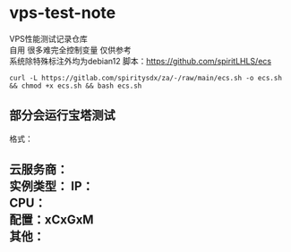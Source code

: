 # vps-test-note
VPS性能测试记录仓库  
自用 很多难完全控制变量 仅供参考  
系统除特殊标注外均为debian12
脚本：https://github.com/spiritLHLS/ecs  
```
curl -L https://gitlab.com/spiritysdx/za/-/raw/main/ecs.sh -o ecs.sh && chmod +x ecs.sh && bash ecs.sh
```  
部分会运行宝塔测试  
---
格式：  

**云服务商**：  
**实例类型**：
**IP**：  
**CPU**：  
**配置**：xCxGxM  
**其他**：
---
